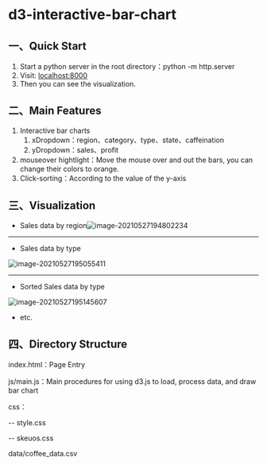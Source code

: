 # d3-interactive-bar-chart

## 一、Quick Start

1. Start a python server in the root directory：python -m http.server
2. Visit: [localhost:8000]()
3. Then you can see the visualization.

## 二、Main Features

1. Interactive bar charts
   1. xDropdown：region、category、type、state、caffeination
   2. yDropdown：sales、profit
2. mouseover hightlight：Move the mouse over and out the bars, you can change their colors to orange.
3. Click-sorting：According to the value of the y-axis

## 三、Visualization

- Sales data by region![image-20210527194802234](https:/cloud.cuterwrite.fun/img/image-20210527194802234.png)



---

- Sales data by type

![image-20210527195055411](https:/cloud.cuterwrite.fun/img/image-20210527195055411.png)



---



- Sorted Sales data by type

![image-20210527195145607](https:/cloud.cuterwrite.fun/img/image-20210527195145607.png)

- etc.

## 四、Directory Structure

index.html：Page Entry

js/main.js：Main procedures for using d3.js to load, process data, and draw bar chart

css：

-- style.css

-- skeuos.css

data/coffee_data.csv



